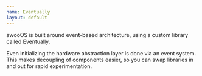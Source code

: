 ```yaml
---
name: Eventually
layout: default
---
```


awooOS is built around event-based architecture, using a custom library called
Eventually.

Even initializing the hardware abstraction layer is done via an event system.
This makes decoupling of components easier, so you can swap libraries in and
out for rapid experimentation.
